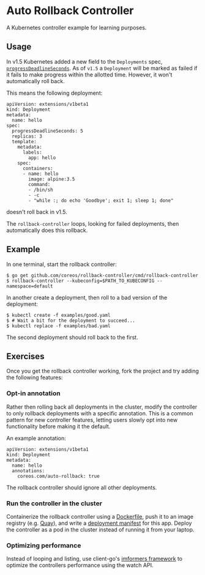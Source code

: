 # Auto Rollback Controller

A Kubernetes controller example for learning purposes.

## Usage

In v1.5 Kubernetes added a new field to the `Deployments` spec, [`progressDeadlineSeconds`][rollback-config]. As of `v1.5` a `Deployment` will be marked as failed if it fails to make progress within the allotted time. However, it won't automatically roll back.

This means the following deployment:

```
apiVersion: extensions/v1beta1
kind: Deployment
metadata:
  name: hello
spec:
  progressDeadlineSeconds: 5
  replicas: 3
  template:
    metadata:
      labels:
        app: hello
    spec:
      containers:
      - name: hello
        image: alpine:3.5
        command:
        - /bin/sh
        - -c
        - "while :; do echo 'Goodbye'; exit 1; sleep 1; done"
```

doesn't roll back in v1.5.

The `rollback-controller` loops, looking for failed deployments, then automatically does this rollback.

## Example

In one terminal, start the rollback controller:

```
$ go get github.com/coreos/rollback-controller/cmd/rollback-controller
$ rollback-controller --kubeconfig=$PATH_TO_KUBECONFIG --namespace=default
```

In another create a deployment, then roll to a bad version of the deployment:

```
$ kubectl create -f examples/good.yaml
$ # Wait a bit for the deployment to succeed...
$ kubectl replace -f examples/bad.yaml
```

The second deployment should roll back to the first.

## Exercises

Once you get the rollback controller working, fork the project and try adding the following features:

### Opt-in annotation

Rather then rolling back all deployments in the cluster, modify the controller to only rollback deployments with a specific annotation. This is a common pattern for new controller features, letting users slowly opt into new functionality before making it the default.

An example annotation:

```
apiVersion: extensions/v1beta1
kind: Deployment
metadata:
  name: hello
  annotations:
    coreos.com/auto-rollback: true
```

The rollback controller should ignore all other deployments.

### Run the controller in the cluster

Containerize the rollback controller using a [Dockerfile][dockerfile], push it to an image registry (e.g. [Quay][quay]), and write a [deployment manifest][deployments] for this app. Deploy the controller as a pod in the cluster instead of running it from your laptop.

### Optimizing performance

Instead of looping and listing, use client-go's [imformers framework][informers] to optimize the controllers performance using the watch API.

[rollback-config]: https://github.com/kubernetes/kubernetes/blob/v1.5.0/pkg/apis/extensions/v1beta1/types.go#L292-L303
[dockerfile]: https://docs.docker.com/engine/reference/builder/
[quay]: https://quay.io/
[deployments]: https://kubernetes.io/docs/user-guide/deployments/
[informers]: https://godoc.org/github.com/kubernetes/client-go/informers
